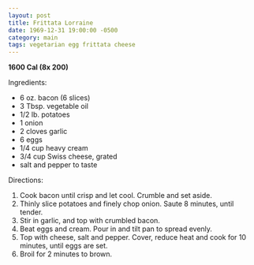 ```yaml
---
layout: post
title: Frittata Lorraine
date: 1969-12-31 19:00:00 -0500
category: main
tags: vegetarian egg frittata cheese
---
```

<b>1600 Cal (8x 200)</b>
<p>Ingredients:</p><ul>
<li>6 oz.	bacon (6 slices)</li>
<li>3 Tbsp.	vegetable oil</li>
<li>1/2 lb.	potatoes</li>
<li>1	onion</li>
<li>2 cloves	garlic</li>
<li>6 	eggs</li>
<li>1/4 cup	heavy cream</li>
<li>3/4 cup	Swiss cheese, grated</li>
<li>	salt and pepper to taste</li>
</ul>
<p>Directions:</p>
<ol>
<li>Cook bacon until crisp and let cool.  Crumble and set aside.</li>
<li>Thinly slice potatoes and finely chop onion.  Saute 8 minutes, until tender.</li>
<li>Stir in garlic, and top with crumbled bacon.</li>
<li>Beat eggs and cream.  Pour in and tilt pan to spread evenly.</li>
<li>Top with cheese, salt and pepper.  Cover, reduce heat and cook for 10 minutes, until eggs are set.</li>
<li>Broil for 2 minutes to brown.</li>
</ol>
